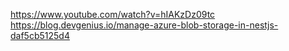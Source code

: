 https://www.youtube.com/watch?v=hIAKzDz09tc
https://blog.devgenius.io/manage-azure-blob-storage-in-nestjs-daf5cb5125d4
